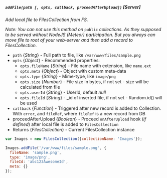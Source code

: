 ##### `addFile(path [, opts, callback, proceedAfterUpload])` [*Server*]

*Add local file to FilesCollection from FS.*

*Note: You can not use this method on* `public` *collections. As they supposed to be served without NodeJS (Meteor) participation. But you always can move file to root of your web-server and then add a record to FilesCollection.*

 - `path` {*String*} - Full path to file, like `/var/www/files/sample.png`
 - `opts` {*Object*} - Recommended properties:
   - `opts.fileName` {*String*} - File name with extension, like `name.ext`
   - `opts.meta` {*Object*} - Object with custom meta-data
   - `opts.type` {*String*} - Mime-type, like `image/png`
   - `opts.size` {*Number*} - File size in bytes, if not set - size will be calculated from file
   - `opts.userId` {*String*} - UserId, default *null*
   - `opts.fileId` {*String*} - _id of inserted file, if not set - Random.id() will be used
 - `callback` {*Function*} - Triggered after new record is added to Collection. With `error`, and `fileRef`, where `fileRef` is a new record from DB
 - proceedAfterUpload {*Boolean*} - Proceed `onAfterUpload` hook (*if defined*) after local file is added to `FilesCollection`
 - Returns {*FilesCollection*} - Current FilesCollection instance

```javascript
var Images = new FilesCollection({collectionName: 'Images'});

Images.addFile('/var/www/files/sample.png', {
  fileName: 'sample.png',
  type: 'image/png',
  fileId: 'abc123AwesomeId',
  meta: {}
});
```
